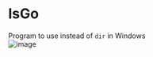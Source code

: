 # lsGo
Program to use instead of `dir` in Windows 
<br>
![image](https://github.com/xorgzz/lsGo/assets/118397053/95a6c5ce-3934-4fcb-9b7e-d45300effcaa)
